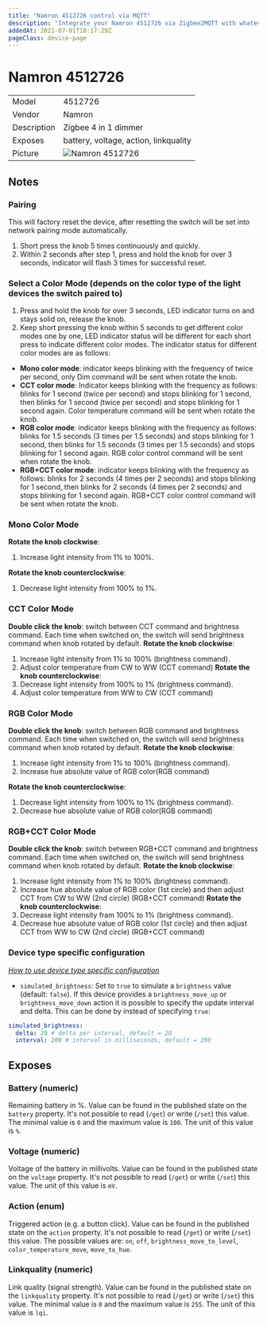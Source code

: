 ```yaml
---
title: "Namron 4512726 control via MQTT"
description: "Integrate your Namron 4512726 via Zigbee2MQTT with whatever smart home infrastructure you are using without the vendors bridge or gateway."
addedAt: 2021-07-01T18:17:29Z
pageClass: device-page
---
```


<!-- !!!! -->
<!-- ATTENTION: This file is auto-generated through docgen! -->
<!-- You can only edit the "## Notes"-Section till next h1 (#) or h2 heading (##). -->
<!-- Do NOT use h1 or h2 heading within "## Notes"-Section. -->
<!-- !!!! -->

# Namron 4512726

|     |     |
|-----|-----|
| Model | 4512726  |
| Vendor  | Namron  |
| Description | Zigbee 4 in 1 dimmer |
| Exposes | battery, voltage, action, linkquality |
| Picture | ![Namron 4512726](https://www.zigbee2mqtt.io/images/devices/4512726.jpg) |


<!-- Notes BEGIN: You can edit here. Add "## Notes" headline if not already present. -->
## Notes


### Pairing
This will factory reset the device, after resetting the switch will be set into network pairing mode automatically.
1. Short press the knob 5 times continuously and quickly.
2. Within 2 seconds after step 1, press and hold the knob for over 3 seconds, indicator will flash 3 times for successful reset.

### Select a Color Mode (depends on the color type of the light devices the switch paired to)
1. Press and hold the knob for over 3 seconds, LED indicator turns on and stays solid on, release the knob.
2. Keep short pressing the knob within 5 seconds to get different color modes one by one, LED indicator status will be different for each short press to indicate different color modes. The indicator status for different color modes are as follows:
* **Mono color mode**: indicator keeps blinking with the frequency of twice per second, only Dim command will be sent when rotate the knob.
* **CCT color mode**: Indicator keeps blinking with the frequency as follows: blinks for 1 second (twice per second) and stops blinking for 1 second, then blinks for 1 second (twice per second) and stops blinking for 1 second again. Color temperature command will be sent when rotate the knob.
* **RGB color mode**: indicator keeps blinking with the frequency as follows: blinks for 1.5 seconds (3 times per 1.5 seconds) and stops blinking for 1 second, then blinks for 1.5 seconds (3 times per 1.5 seconds) and stops blinking for 1 second again. RGB color control command will be sent when rotate the knob.
* **RGB+CCT color mode**: indicator keeps blinking with the frequency as follows: blinks for 2 seconds (4 times per 2 seconds) and stops blinking for 1 second, then blinks for 2 seconds (4 times per 2 seconds) and stops blinking for 1 second again. RGB+CCT color control command will be sent when rotate the knob.

### Mono Color Mode
**Rotate the knob clockwise**:
1. Increase light intensity from 1% to 100%.

**Rotate the knob counterclockwise**:
1. Decrease light intensity from 100% to 1%.

### CCT Color Mode
**Double click the knob**: switch between CCT command and brightness command. Each time when switched on, the switch will send brightness command when knob rotated by default.
**Rotate the knob clockwise**:
1. Increase light intensity from 1% to 100% (brightness command).
2. Adjust color temperature from CW to WW (CCT command)
**Rotate the knob counterclockwise**:
1. Decrease light intensity from 100% to 1% (brightness command).
2. Adjust color temperature from WW to CW (CCT command)

### RGB Color Mode
**Double click the knob**: switch between RGB command and brightness command. Each time when switched on, the switch will send brightness command when knob rotated by default.
**Rotate the knob clockwise**:
1. Increase light intensity from 1% to 100% (brightness command).
2. Increase hue absolute value of RGB color(RGB command)

**Rotate the knob counterclockwise**:
1. Decrease light intensity from 100% to 1% (brightness command).
2. Decrease hue absolute value of RGB color(RGB command)

### RGB+CCT Color Mode
**Double click the knob**: switch between RGB+CCT command and brightness command. Each time when switched on, the switch will send brightness command when knob rotated by default.
**Rotate the knob clockwise**:
1. Increase light intensity from 1% to 100% (brightness command).
2. Increase hue absolute value of RGB color (1st circle) and then adjust CCT from CW to WW (2nd circle) (RGB+CCT command)
**Rotate the knob counterclockwise**:
1. Decrease light intensity fram 100% to 1% (brightness command).
2. Decrease hue absolute value of RGB color (1st circle) and then adjust CCT from WW to CW (2nd circle) (RGB+CCT command)

### Device type specific configuration
*[How to use device type specific configuration](../guide/configuration/devices-groups.md#specific-device-options)*

* `simulated_brightness`: Set to `true` to simulate a `brightness` value (default: `false`).
If this device provides a `brightness_move_up` or `brightness_move_down` action it is possible to specify the update
interval and delta. This can be done by instead of specifying `true`:

```yaml
simulated_brightness:
  delta: 20 # delta per interval, default = 20
  interval: 200 # interval in milliseconds, default = 200
```

<!-- Notes END: Do not edit below this line -->


## Exposes

### Battery (numeric)
Remaining battery in %.
Value can be found in the published state on the `battery` property.
It's not possible to read (`/get`) or write (`/set`) this value.
The minimal value is `0` and the maximum value is `100`.
The unit of this value is `%`.

### Voltage (numeric)
Voltage of the battery in millivolts.
Value can be found in the published state on the `voltage` property.
It's not possible to read (`/get`) or write (`/set`) this value.
The unit of this value is `mV`.

### Action (enum)
Triggered action (e.g. a button click).
Value can be found in the published state on the `action` property.
It's not possible to read (`/get`) or write (`/set`) this value.
The possible values are: `on`, `off`, `brightness_move_to_level`, `color_temperature_move`, `move_to_hue`.

### Linkquality (numeric)
Link quality (signal strength).
Value can be found in the published state on the `linkquality` property.
It's not possible to read (`/get`) or write (`/set`) this value.
The minimal value is `0` and the maximum value is `255`.
The unit of this value is `lqi`.

